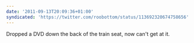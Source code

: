 ```yaml
---
date: '2011-09-13T20:09:36+01:00'
syndicated: 'https://twitter.com/roobottom/status/113692320674758656'
---
```

Dropped a DVD down the back of the train seat, now can't get at it.
